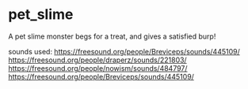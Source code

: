 # pet_slime
A pet slime monster begs for a treat, and gives a satisfied burp!

sounds used:
https://freesound.org/people/Breviceps/sounds/445109/
https://freesound.org/people/draperz/sounds/221803/
https://freesound.org/people/nowism/sounds/484797/
https://freesound.org/people/Breviceps/sounds/445109/
